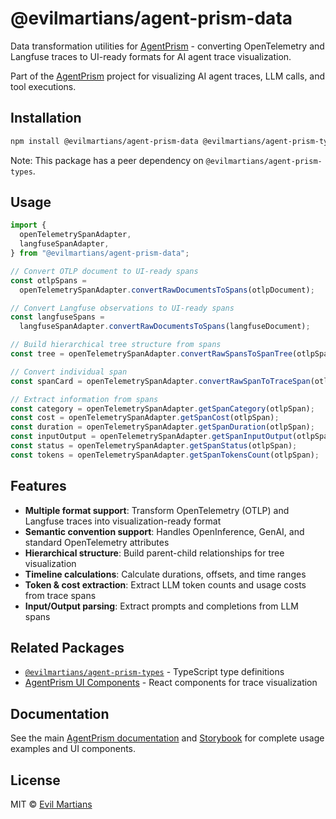 # @evilmartians/agent-prism-data

Data transformation utilities for [AgentPrism](https://github.com/evilmartians/agent-prism) - converting OpenTelemetry and Langfuse traces to UI-ready formats for AI agent trace visualization.

Part of the [AgentPrism](https://github.com/evilmartians/agent-prism) project for visualizing AI agent traces, LLM calls, and tool executions.

## Installation

```bash
npm install @evilmartians/agent-prism-data @evilmartians/agent-prism-types
```

Note: This package has a peer dependency on `@evilmartians/agent-prism-types`.

## Usage

```typescript
import {
  openTelemetrySpanAdapter,
  langfuseSpanAdapter,
} from "@evilmartians/agent-prism-data";

// Convert OTLP document to UI-ready spans
const otlpSpans =
  openTelemetrySpanAdapter.convertRawDocumentsToSpans(otlpDocument);

// Convert Langfuse observations to UI-ready spans
const langfuseSpans =
  langfuseSpanAdapter.convertRawDocumentsToSpans(langfuseDocument);

// Build hierarchical tree structure from spans
const tree = openTelemetrySpanAdapter.convertRawSpansToSpanTree(otlpSpans);

// Convert individual span
const spanCard = openTelemetrySpanAdapter.convertRawSpanToTraceSpan(otlpSpan);

// Extract information from spans
const category = openTelemetrySpanAdapter.getSpanCategory(otlpSpan);
const cost = openTelemetrySpanAdapter.getSpanCost(otlpSpan);
const duration = openTelemetrySpanAdapter.getSpanDuration(otlpSpan);
const inputOutput = openTelemetrySpanAdapter.getSpanInputOutput(otlpSpan);
const status = openTelemetrySpanAdapter.getSpanStatus(otlpSpan);
const tokens = openTelemetrySpanAdapter.getSpanTokensCount(otlpSpan);
```

## Features

- **Multiple format support**: Transform OpenTelemetry (OTLP) and Langfuse traces into visualization-ready format
- **Semantic convention support**: Handles OpenInference, GenAI, and standard OpenTelemetry attributes
- **Hierarchical structure**: Build parent-child relationships for tree visualization
- **Timeline calculations**: Calculate durations, offsets, and time ranges
- **Token & cost extraction**: Extract LLM token counts and usage costs from trace spans
- **Input/Output parsing**: Extract prompts and completions from LLM spans

## Related Packages

- [`@evilmartians/agent-prism-types`](https://www.npmjs.com/package/@evilmartians/agent-prism-types) - TypeScript type definitions
- [AgentPrism UI Components](https://github.com/evilmartians/agent-prism) - React components for trace visualization

## Documentation

See the main [AgentPrism documentation](https://github.com/evilmartians/agent-prism) and [Storybook](https://agent-prism-ui.web.app/) for complete usage examples and UI components.

## License

MIT © [Evil Martians](https://evilmartians.com)
